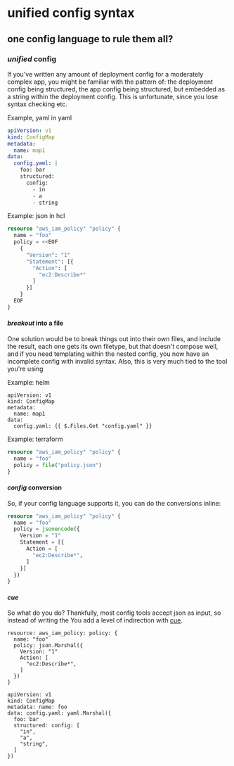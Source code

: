 # unified config syntax

## one config language to rule them all?

### _unified_ config

If you've written any amount of deployment config for a moderately complex app,
you might be familiar with the pattern of:
the deployment config being structured,
the app config being structured,
but embedded as a string within the deployment config.
This is unfortunate,
since you lose syntax checking etc.

Example, yaml in yaml

```yaml
apiVersion: v1
kind: ConfigMap
metadata:
  name: map1
data:
  config.yaml: |
    foo: bar
    structured:
      config:
        - in
        - a
        - string
```

Example: json in hcl

```terraform
resource "aws_iam_policy" "policy" {
  name = "foo"
  policy = <<EOF
    {
      "Version": "1"
      "Statement": [{
        "Action": [
          "ec2:Describe*"
        ]
      }]
    }
  EOF
}
```

#### _breakout_ into a file

One solution would be to break things out into their own files,
and include the result,
each one gets its own filetype,
but that doesn't compose well,
and if you need templating within the nested config,
you now have an incomplete config with invalid syntax.
Also, this is very much tied to the tool you're using

Example: helm

```go-text-template
apiVersion: v1
kind: ConfigMap
metadata:
  name: map1
data:
  config.yaml: {{ $.Files.Get "config.yaml" }}
```

Example: terraform

```terraform
resource "aws_iam_policy" "policy" {
  name = "foo"
  policy = file("policy.json")
}
```

#### _config_ conversion

So, if your config language supports it,
you can do the conversions inline:

```terraform
resource "aws_iam_policy" "policy" {
  name = "foo"
  policy = jsonencode({
    Version = "1"
    Statement = [{
      Action = [
        "ec2:Describe*",
      ]
    }]
  })
}
```

#### _cue_

So what do you do?
Thankfully, most config tools accept json as input,
so instead of writing the
You add a level of indirection with [cue](https://cuelang.org/).

```cue
resource: aws_iam_policy: policy: {
  name: "foo"
  policy: json.Marshal({
    Version: "1"
    Action: [
      "ec2:Describe*",
    ]
  })
}
```

```cue
apiVersion: v1
kind: ConfigMap
metadata: name: foo
data: config.yaml: yaml.Marshal({
  foo: bar
  structured: config: [
    "in",
    "a",
    "string",
  ]
})
```
